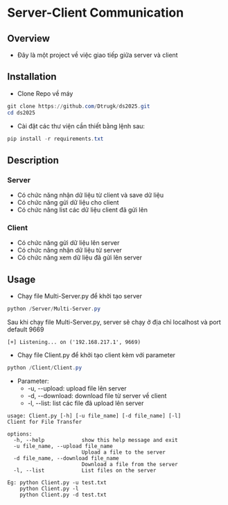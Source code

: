 # Server-Client Communication 
## Overview
- Đây là một project về việc giao tiếp giữa server và client
## Installation

- Clone Repo về máy
```powershell
git clone https://github.com/Dtrugk/ds2025.git
cd ds2025
```

- Cài đặt các thư viện cần thiết bằng lệnh sau:
```powershell
pip install -r requirements.txt
```

## Description
### Server

- Có chức năng nhận dữ liệu từ client và save dữ liệu 
- Có chức năng gửi dữ liệu cho client
- Có chức năng list các dữ liệu client đã gửi lên 

### Client

- Có chức năng gửi dữ liệu lên server
- Có chức năng nhận dữ liệu từ server
- Có chức năng xem dữ liệu đã gửi lên server

## Usage

- Chạy file Multi-Server.py để khởi tạo server
```powershell
python /Server/Multi-Server.py
```
Sau khi chạy file Multi-Server.py, server sẽ chạy ở địa chỉ localhost và port default 9669 
```text
[+] Listening... on ('192.168.217.1', 9669)
```

- Chạy file Client.py để khởi tạo client kèm với parameter 
```powershell
python /Client/Client.py
```
- Parameter:
  - -u, --upload: upload file lên server
  - -d, --download: download file từ server về client
  - -l, --list: list các file đã upload lên server
```
usage: Client.py [-h] [-u file_name] [-d file_name] [-l]
Client for File Transfer

options:
  -h, --help            show this help message and exit
  -u file_name, --upload file_name
                        Upload a file to the server
  -d file_name, --download file_name
                        Download a file from the server
  -l, --list            List files on the server
  
Eg: python Client.py -u test.txt
    python Client.py -l 
    python Client.py -d test.txt
  ```

